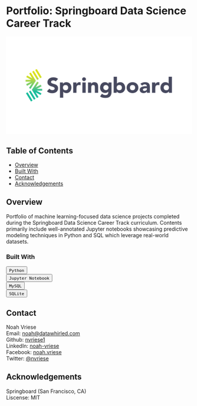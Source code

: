 # Portfolio: Springboard Data Science Career Track

![Springboard Logo](/Assets/springboard_logo.png)

## Table of Contents

- [Overview](#overview)
- [Built With](#built-with)
- [Contact](#contact)
- [Acknowledgements](#acknowledgements)

## Overview

Portfolio of machine learning-focused data science projects completed during the Springboard Data Science Career Track curriculum. 
Contents primarily include well-annotated Jupyter notebooks showcasing predictive modeling techniques in Python and SQL which leverage real-world datasets. 

### Built With

<a><button name="button">`Python`</button></a> <br />
<a><button name="button">`Jupyter Notebook`</button></a> <br />
<a><button name="button">`MySQL`</button></a> <br />
<a><button name="button">`SQLite`</button></a> <br />

## Contact

Noah Vriese<br />
Email: noah@datawhirled.com<br />
Github: [nvriese1](https://github.com/nvriese1)<br />
LinkedIn: [noah-vriese](https://www.linkedin.com/in/noah-vriese/)<br />
Facebook: [noah.vriese](https://www.facebook.com/noah.vriese)<br />
Twitter: [@nvriese](https://twitter.com/nvriese)<br />

## Acknowledgements

Springboard (San Francisco, CA)<br />
Liscense: MIT
